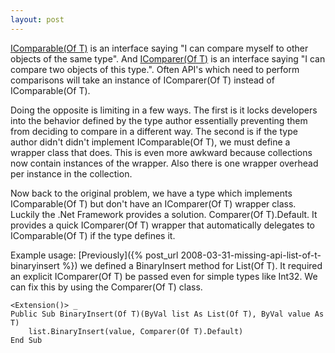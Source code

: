 ```yaml
---
layout: post
---
```

[IComparable(Of T)](http://msdn2.microsoft.com/en-us/library/4d7sx9hd.aspx) is an interface saying "I can compare myself to other objects of the same type".  And [IComparer(Of T)](http://msdn2.microsoft.com/en-us/library/8ehhxeaf.aspx) is an interface saying "I can compare two objects of this type.". Often API's which need to perform comparisons will take an instance of IComparer(Of T) instead of IComparable(Of T).

Doing the opposite is limiting in a few ways. The first is it locks developers into the behavior defined by the type author essentially preventing them from deciding to compare in a different way. The second is if the type author didn't didn't implement IComparable(Of T), we must define a wrapper class that does. This is even more awkward because collections now contain instances of the wrapper. Also there is one wrapper overhead per instance in the collection.

Now back to the original problem, we have a type which implements IComparable(Of T) but don't have an IComparer(Of T) wrapper class. Luckily the .Net Framework provides a solution. Comparer(Of T).Default. It provides a quick IComparer(Of T) wrapper that automatically delegates to IComparable(Of T) if the type defines it.

Example usage: [Previously]({% post_url 2008-03-31-missing-api-list-of-t-binaryinsert %}) we defined a BinaryInsert method for List(Of T). It required an explicit IComparer(Of T) be passed even for simple types like Int32. We can fix this by using the Comparer(Of T) class.

    
``` vbnet
<Extension()> _
Public Sub BinaryInsert(Of T)(ByVal list As List(Of T), ByVal value As T)
    list.BinaryInsert(value, Comparer(Of T).Default)
End Sub
```
